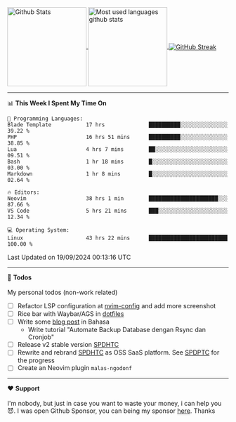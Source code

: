 <a href="https://github.com/anuraghazra/github-readme-stats">
  <img 
        height=180
        align="center" 
        src="https://github-readme-stats.vercel.app/api?username=rizkyilhampra&rank_icon=github&show_icons=true&theme=catppuccin_mocha&hide_border=true&include_all_commits=true&count_private=true&card_width=270" 
        alt="Github Stats" 
    />
</a>
<a href="https://github.com/anuraghazra/github-readme-stats">
  <img 
        height=180
        align="center" 
        src="https://github-readme-stats.vercel.app/api/top-langs/?username=rizkyilhampra&layout=compact&theme=catppuccin_mocha&hide_border=true&langs_count=8" 
        alt="Most used languages github stats" 
    />
</a>
<a href="https://git.io/streak-stats"><img src="https://streak-stats.demolab.com?user=rizkyilhampra&theme=catppuccin-mocha&hide_border=true" align="center" alt="GitHub Streak" /></a>

---

<!--START_SECTION:waka-->
📊 **This Week I Spent My Time On** 

```text
💬 Programming Languages: 
Blade Template           17 hrs              ██████████░░░░░░░░░░░░░░░   39.22 % 
PHP                      16 hrs 51 mins      ██████████░░░░░░░░░░░░░░░   38.85 % 
Lua                      4 hrs 7 mins        ██░░░░░░░░░░░░░░░░░░░░░░░   09.51 % 
Bash                     1 hr 18 mins        █░░░░░░░░░░░░░░░░░░░░░░░░   03.00 % 
Markdown                 1 hr 8 mins         █░░░░░░░░░░░░░░░░░░░░░░░░   02.64 % 

🔥 Editors: 
Neovim                   38 hrs 1 min        ██████████████████████░░░   87.66 % 
VS Code                  5 hrs 21 mins       ███░░░░░░░░░░░░░░░░░░░░░░   12.34 % 

💻 Operating System: 
Linux                    43 hrs 22 mins      █████████████████████████   100.00 % 
```


 Last Updated on 19/09/2024 00:13:16 UTC
<!--END_SECTION:waka-->

---

📒 **Todos**
<br>
<br>
My personal todos (non-work related)
- [ ] Refactor LSP configuration at [nvim-config](https://github.com/rizkyilhampra/nvim-config) and add more screenshot
- [ ] Rice bar with Waybar/AGS in [dotfiles](https://github.com/rizkyilhampra/dotfilesv2)
- [ ] Write some [blog post](https://github.com/rizkyilhampra/rizkyilhampra.github.io) in Bahasa
  - Write tutorial "Automate Backup Database dengan Rsync dan Cronjob"
- [ ] Release v2 stable version [SPDHTC](https://github.com/rizkyilhampra/spdhtc)
- [ ] Rewrite and rebrand [SPDHTC](https://github.com/rizkyilhampra/spdhtc) as OSS SaaS platform. See [SPDPTC](https://github.com/SPDPTC/SPDPTC) for the progress
- [ ] Create an Neovim plugin `malas-ngodonf`

---

♥️  **Support**
<br>
<br>
I'm nobody, but just in case you want to waste your money, i can help you 😈. I was open Github Sponsor, you can being my sponsor [here](https://github.com/sponsors/rizkyilhampra). Thanks
